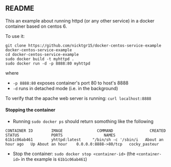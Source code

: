 ## README
This an example about running httpd (or any other service) in a docker container based on centos 6.

To use it:

```
git clone https://github.com/nicktgr15/docker-centos-service-example docker-centos-service-example
cd docker-centos-service-example
sudo docker build -t myhttpd .
sudo docker run -d -p 8888:80 myhttpd
```

where 

- `-p 8888:80`  exposes container's port 80 to host's 8888
- `-d` runs in detached mode (i.e. in the background)

To verify that the apache web server is running: `curl localhost:8888`

#### Stopping the container

- Running `sudo docker ps` should return somothing like the following

```
CONTAINER ID        IMAGE               COMMAND                CREATED             STATUS              PORTS                  NAMES
61b1c06ab461        yhttpd:latest     "/bin/sh -c '/sbin/i   About an hour ago   Up About an hour    0.0.0.0:8888->80/tcp   cocky_pasteur
```

- Stop the container: `sudo docker stop <container-id>` (the `<container-id>` in the example is `61b1c06ab461`)

